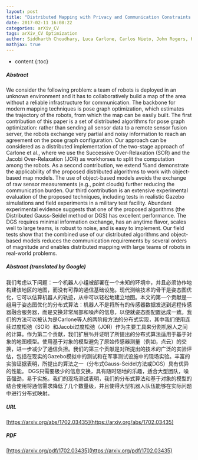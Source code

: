 ```yaml
---
layout: post
title: "Distributed Mapping with Privacy and Communication Constraints: Lightweight Algorithms and Object-based Models"
date: 2017-02-11 16:08:22
categories: arXiv_CV
tags: arXiv_CV Optimization
author: Siddharth Choudhary, Luca Carlone, Carlos Nieto, John Rogers, Henrik I. Christensen, Frank Dellaert
mathjax: true
---
```


* content
{:toc}

##### Abstract
We consider the following problem: a team of robots is deployed in an unknown environment and it has to collaboratively build a map of the area without a reliable infrastructure for communication. The backbone for modern mapping techniques is pose graph optimization, which estimates the trajectory of the robots, from which the map can be easily built. The first contribution of this paper is a set of distributed algorithms for pose graph optimization: rather than sending all sensor data to a remote sensor fusion server, the robots exchange very partial and noisy information to reach an agreement on the pose graph configuration. Our approach can be considered as a distributed implementation of the two-stage approach of Carlone et al., where we use the Successive Over-Relaxation (SOR) and the Jacobi Over-Relaxation (JOR) as workhorses to split the computation among the robots. As a second contribution, we extend %and demonstrate the applicability of the proposed distributed algorithms to work with object-based map models. The use of object-based models avoids the exchange of raw sensor measurements (e.g., point clouds) further reducing the communication burden. Our third contribution is an extensive experimental evaluation of the proposed techniques, including tests in realistic Gazebo simulations and field experiments in a military test facility. Abundant experimental evidence suggests that one of the proposed algorithms (the Distributed Gauss-Seidel method or DGS) has excellent performance. The DGS requires minimal information exchange, has an anytime flavor, scales well to large teams, is robust to noise, and is easy to implement. Our field tests show that the combined use of our distributed algorithms and object-based models reduces the communication requirements by several orders of magnitude and enables distributed mapping with large teams of robots in real-world problems.

##### Abstract (translated by Google)
我们考虑以下问题：一个机器人小组被部署在一个未知的环境中，并且必须协作地构建该地区的地图，而没有可靠的通信基础设施。现代测绘技术的骨干是姿态图优化，它可以估算机器人的轨迹，从中可以轻松地建立地图。本文的第一个贡献是一组用于姿态图优化的分布式算法：机器人不是将所有的传感器数据发送到远程传感器融合服务器，而是交换非常局部和噪声的信息，以便就姿态图配置达成一致。我们的方法可以被认为是Carlone等人的两阶段方法的分布式实现，其中我们使用连续过度松弛（SOR）和Jacobi过度松弛（JOR）作为主要工具来分割机器人之间的计算。作为第二个贡献，我们扩展％并证明了所提出的分布式算法适用于基于对象的地图模型。使用基于对象的模型避免了原始传感器测量（例如，点云）的交换，进一步减少了通信负担。我们的第三个贡献是对所提出的技术的广泛的实验评估，包括在现实的Gazebo模拟中的测试和在军事测试设施中的现场实验。丰富的实验证据表明，所提出的算法之一（分布式Gauss-Seidel方法或DGS）具有优异的性能。 DGS只需要极少的信息交换，具有随时随地的乐趣，适合大型团队，噪音强劲，易于实施。我们的现场测试表明，我们的分布式算法和基于对象的模型的结合使用将通信需求降低了几个数量级，并且使得大型机器人队伍能够在实际问题中进行分布式映射。

##### URL
[https://arxiv.org/abs/1702.03435](https://arxiv.org/abs/1702.03435)

##### PDF
[https://arxiv.org/pdf/1702.03435](https://arxiv.org/pdf/1702.03435)

